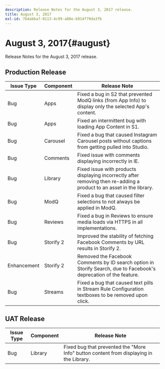 ```yaml
---
description: Release Notes for the August 3, 2017 release.
title: August 3, 2017
exl-id: 764abba7-0113-4c99-a80e-b914f79da3fb
---
```

# August 3, 2017{#august}

Release Notes for the August 3, 2017 release.

## Production Release

| **Issue Type** |**Component** |**Release Note** |
|---|---|---|
|  Bug | Apps | Fixed a bug in S2 that prevented ModQ links (from App Info) to display only the selected App's content. |
|  Bug | Apps | Fixed an intermittent bug with loading App Content in S1. |
|  Bug | Carousel | Fixed a bug that caused Instagram Carousel posts without captions from getting pulled into Studio. |
|  Bug | Comments | Fixed issue with comments displaying incorrectly in IE. |
|  Bug | Library | Fixed issue with products displaying incorrectly after removing then re-adding a product to an asset in the library. |
|  Bug | ModQ | Fixed a bug that caused filter selections to not always be applied in ModQ. |
|  Bug | Reviews  | Fixed a bug in Reviews to ensure media loads via HTTPS in all implementations. |
|  Bug | Storify 2 | Improved the stability of fetching Facebook Comments by URL results in Storify 2. |
|  Enhancement | Storify 2 | Removed the Facebook Comments by ID search option in Storify Search, due to Facebook's deprecation of the feature. |
|  Bug | Streams | Fixed a bug that caused text pills in Stream Rule Configuration textboxes to be removed upon click. |

## UAT Release

| **Issue Type** |**Component** |**Release Note** |
|---|---|---|
|  Bug | Library | Fixed bug that prevented the "More Info" button content from displaying in the Library. |
